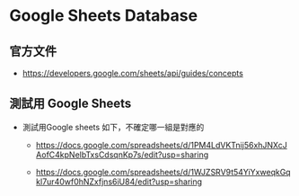 # Google Sheets Database

## 官方文件

- https://developers.google.com/sheets/api/guides/concepts

## 測試用 Google Sheets

- 測試用Google sheets 如下，不確定哪一組是對應的

	- https://docs.google.com/spreadsheets/d/1PM4LdVKTnij56xhJNXcJAofC4kpNelbTxsCdsqnKp7s/edit?usp=sharing

	- https://docs.google.com/spreadsheets/d/1WJZSRV9t54YiYxweqkGqkl7ur40wf0hNZxfjns6iU84/edit?usp=sharing